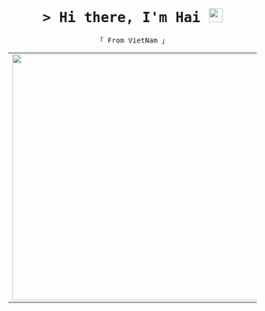 <h1 align="center">
  <samp>&gt; Hi there, I'm Hai 
    <img src="https://media.giphy.com/media/hvRJCLFzcasrR4ia7z/giphy.gif" width="28">
  </samp>
</h1>
<p align="center"> 
  <samp>
  「 From VietNam 」
  </samp>
</p>
<table align="center" style="width:100%">
  <tr>
    <td>
      <img src="https://media.giphy.com/media/ny7UCd6JETnmE/source.gif?cid=ecf05e47g16ehvc32f9stbk4o6e054yvdd7sa5my19b7j7xe&rid=source.gif&ct=g" width="500" object-fit:"contain">
    </td>
    <td>
      <img src="https://media.giphy.com/media/lCbSAbRrFEfkY/source.gif?cid=ecf05e47qr1u8isf4kf6rtt5mrtjsilsnzut30gqbdhqnli6&rid=source.gif&ct=g" width="500" object-fit:"contain">
    </td>
  </tr>
</table>

